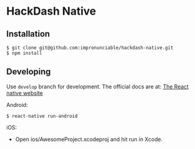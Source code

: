 
# HackDash Native

## Installation

    $ git clone git@github.com:impronunciable/hackdash-native.git
    $ npm install

## Developing

Use `develop` branch for development. The official docs are at: [The React native website](https://facebook.github.io/react-native/docs/getting-started.html#content)

Android:

    $ react-native run-android

iOS:

- Open ios/AwesomeProject.xcodeproj and hit run in Xcode.


